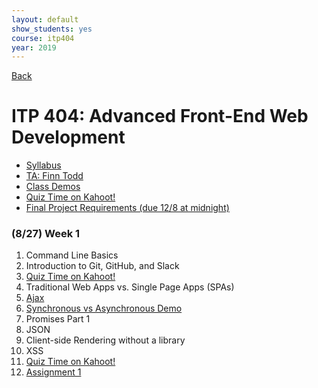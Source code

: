 ```yaml
---
layout: default
show_students: yes
course: itp404
year: 2019
---
```


[Back](/teaching)

# ITP 404: Advanced Front-End Web Development

* [Syllabus](https://web-app.usc.edu/soc/syllabus/20193/31835.pdf)
* [TA: Finn Todd](mailto:ftodd@usc.edu)
* [Class Demos](https://github.com/itp404-fall-2019)
* [Quiz Time on Kahoot!](https://kahoot.it/)
* [Final Project Requirements (due 12/8 at midnight)](/teaching/2019/itp404-final-project)

<!-- ### (9/24) Week 5 -

### (9/17) Week 4 - React Part 2: Reusable Components

*

### (9/10) Week 3 - React Part 1: A Reddit Search App

* Create React App
* JSX
* Prettier -->

<!-- ### (9/3) Week 2

* Promises Part 2
* Async/Await
* Client-side Templating with [Handlebars](https://handlebarsjs.com/)
* Event Delegation
* TODO: Install Node.js before class next week
* [Starter files](https://github.com/itp404-fall-2018/week-3-handlebars/raw/master/starter.zip)
* [Moment.js](https://momentjs.com/)
* [Assignment 2](/teaching/2019/assignments/client-side-templating) -->

### (8/27) Week 1

1. Command Line Basics
1. Introduction to Git, GitHub, and Slack
1. [Quiz Time on Kahoot!](https://kahoot.it/)
1. Traditional Web Apps vs. Single Page Apps (SPAs)
1. [Ajax](https://docs.google.com/presentation/d/1r-3XtJXG_Y9_grUYhEidIaCz0SOYWcAKugGrGrrc8Lo/edit?usp=sharing)
1. [Synchronous vs Asynchronous Demo](http://jsbin.com/wuvacecaxu/edit?js)
1. Promises Part 1
1. JSON
1. Client-side Rendering without a library
1. XSS
1. [Quiz Time on Kahoot!](https://kahoot.it/)
1. [Assignment 1](/teaching/2019/assignments/ajax)
